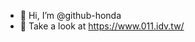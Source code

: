 - 👋 Hi, I’m @github-honda
- 👀 Take a look at https://www.011.idv.tw/

<!---
- 👋 Hi, I’m @github-honda
- 👀 I’m interested in ...
- 🌱 I’m currently learning ...
- 💞️ I’m looking to collaborate on ...
- 📫 How to reach me ...

github-honda/github-honda is a ✨ special ✨ repository because its `README.md` (this file) appears on your GitHub profile.
You can click the Preview link to take a look at your changes.
--->
